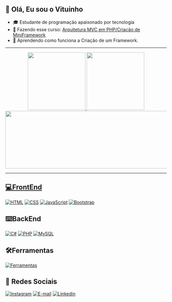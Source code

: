 ## 👋 Olá, Eu sou o Vituinho

- 🎓 Estudante de programação apaixonado por tecnologia
- 🌱 Fazendo esse curso: [Arquitetura MVC em PHP/Criação de MiniFramework](https://github.com/Vituinho/miniframework)
- 🧠 Aprendendo como funciona a Criação de um Framework.

---
<div align="center">
  <a href="https://github.com/vituinho">
  <img height="180em" src="https://github-readme-stats.vercel.app/api?username=vituinho&show_icons=true&theme=tokyonight"/>
  <img height="180em" src="https://github-readme-stats.vercel.app/api/top-langs/?username=vituinho&layout=compact&langs_count=8&theme=tokyonight"/>
  <img height="180em" width="715em" src="https://github-readme-stats.vercel.app/api/wakatime?username=@Vituinho&show_icons=true&layout=compact&theme=tokyonight"/>
</div>
</div>
    
---

## 💻FrontEnd
[![HTML](https://skillicons.dev/icons?i=html)](https://github.com/Vituinho/CursoWebCompletoHTML-CSS)
[![CSS](https://skillicons.dev/icons?i=css)](https://github.com/Vituinho/CursoWebCompletoHTML-CSS)
[![JavaScript](https://skillicons.dev/icons?i=js)](https://github.com/Vituinho/CursoWebCompletoJavaScript)
[![Bootstrap](https://skillicons.dev/icons?i=bootstrap)](https://github.com/Vituinho/CursoWebCompletoBootstrap)

## ⌨️​BackEnd

[![C#](https://skillicons.dev/icons?i=cs)](https://github.com/Vituinho/cursonoservico-csharp)
[![PHP](https://skillicons.dev/icons?i=php)](https://github.com/Vituinho/CursoWebCompletoPHP)
[![MySQL](https://skillicons.dev/icons?i=mysql&theme=light)](https://github.com/Vituinho/cursoemvideo-mysql)

## 🛠️Ferramentas

[![Ferramentas](https://skillicons.dev/icons?i=git,vscode,visualstudio)](https://skillicons.dev)

## 📱 Redes Sociais

  [![Instagram](https://skillicons.dev/icons?i=instagram)](https://www.instagram.com/victor.emoraes/)
  [![E-mail](https://skillicons.dev/icons?i=gmail)](mailto:trabalhovictor531@gmail.com)
  [![Linkedin](https://skillicons.dev/icons?i=linkedin)](https://www.linkedin.com/in/victor-emanuel-669091234/)
